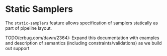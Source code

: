 # Static Samplers

The `static-samplers` feature allows specification of samplers statically as
part of pipeline layout.

TODO(crbug.com/dawn/2364): Expand this documentation with examples and
description of semantics (including constraints/validations) as we build out
support
